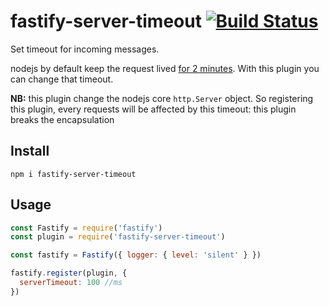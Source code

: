 # fastify-server-timeout [![Build Status](https://travis-ci.org/fastify/fastify-server-timeout.svg?branch=master)](https://travis-ci.org/fastify/fastify-server-timeout)

Set timeout for incoming messages.

nodejs by default keep the request lived [for 2 minutes](https://nodejs.org/docs/latest/api/http.html#http_server_settimeout_msecs_callback).
With this plugin you can change that timeout.

**NB:** this plugin change the nodejs core `http.Server` object. So registering this plugin,
every requests will be affected by this timeout: this plugin breaks the encapsulation

## Install

```
npm i fastify-server-timeout
```

## Usage

```js
const Fastify = require('fastify')
const plugin = require('fastify-server-timeout')

const fastify = Fastify({ logger: { level: 'silent' } })

fastify.register(plugin, {
  serverTimeout: 100 //ms
})
```

